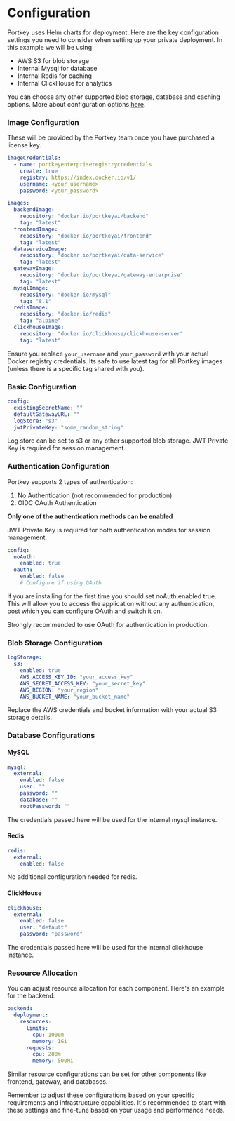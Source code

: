 # Configuration

Portkey uses Helm charts for deployment. Here are the key configuration settings you need to consider when setting up your private deployment. In this example we will be using 
- AWS S3 for blob storage
- Internal Mysql for database
- Internal Redis for caching
- Internal ClickHouse for analytics

You can choose any other supported blob storage, database and caching options. More about configuration options [here](./advanedConfigurations.md).

### Image Configuration

These will be provided by the Portkey team once you have purchased a license key.

```yaml
imageCredentials:
  - name: portkeyenterpriseregistrycredentials
    create: true
    registry: https://index.docker.io/v1/
    username: <your_username>
    password: <your_password>

images:
  backendImage:
    repository: "docker.io/portkeyai/backend"
    tag: "latest"
  frontendImage:
    repository: "docker.io/portkeyai/frontend"
    tag: "latest"
  dataserviceImage:
    repository: "docker.io/portkeyai/data-service"
    tag: "latest"
  gatewayImage:
    repository: "docker.io/portkeyai/gateway-enterprise"
    tag: "latest"
  mysqlImage:
    repository: "docker.io/mysql"
    tag: "8.1"
  redisImage:
    repository: "docker.io/redis"
    tag: "alpine"
  clickhouseImage:
    repository: "docker.io/clickhouse/clickhouse-server"
    tag: "latest"
```

Ensure you replace `your_username` and `your_password` with your actual Docker registry credentials. Its safe to use latest tag for all Portkey images (unless there is a specific tag shared with you).

### Basic Configuration

```yaml
config:
  existingSecretName: ""
  defaultGatewayURL: ""
  logStore: "s3"
  jwtPrivateKey: "some_random_string"
```
Log store can be set to s3 or any other supported blob storage. 
JWT Private Key is required for session management.

### Authentication Configuration
Portkey supports 2 types of authentication:
1. No Authentication (not recommended for production)
2. OIDC OAuth Authentication

**Only one of the authentication methods can be enabled**

JWT Private Key is required for both authentication modes for session management.

```yaml
config:
  noAuth:
    enabled: true
  oauth:
    enabled: false
    # Configure if using OAuth
```

If you are installing for the first time you should set noAuth.enabled true. This will allow you to access the application without any authentication, post which you can configure OAuth and switch it on.

Strongly recommended to use OAuth for authentication in production.

### Blob Storage Configuration

```yaml
logStorage:
  s3:
    enabled: true
    AWS_ACCESS_KEY_ID: "your_access_key"
    AWS_SECRET_ACCESS_KEY: "your_secret_key"
    AWS_REGION: "your_region"
    AWS_BUCKET_NAME: "your_bucket_name"
```

Replace the AWS credentials and bucket information with your actual S3 storage details.

### Database Configurations

#### MySQL

```yaml
mysql:
  external:
    enabled: false
    user: ""
    password: ""
    database: ""
    rootPassword: ""
```
The credentials passed here will be used for the internal mysql instance.

#### Redis

```yaml
redis:
  external:
    enabled: false
```
No additional configuration needed for redis.

#### ClickHouse

```yaml
clickhouse:
  external:
    enabled: false
    user: "default"
    password: "password"
```
The credentials passed here will be used for the internal clickhouse instance.

### Resource Allocation

You can adjust resource allocation for each component. Here's an example for the backend:

```yaml
backend:
  deployment:
    resources:
      limits:
        cpu: 1000m
        memory: 1Gi
      requests:
        cpu: 200m
        memory: 500Mi
```

Similar resource configurations can be set for other components like frontend, gateway, and databases.

Remember to adjust these configurations based on your specific requirements and infrastructure capabilities. It's recommended to start with these settings and fine-tune based on your usage and performance needs.